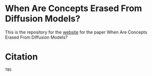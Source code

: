 # When Are Concepts Erased From Diffusion Models?

This is the repository for the [website]() for the paper When Are Concepts Erased From Diffusion Models?

# Citation

```
TBS
```